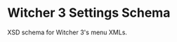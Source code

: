 # Witcher 3 Settings Schema

XSD schema for Witcher 3's menu XMLs.

<!-- TODO ## How to use

If you're a Visual Studio Code user install [Red Hat's XML extension](https://marketplace.visualstudio.com/items?itemName=redhat.vscode-xml).
-->